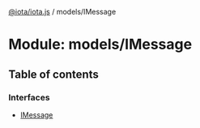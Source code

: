 [@iota/iota.js](../README.md) / models/IMessage

# Module: models/IMessage

## Table of contents

### Interfaces

- [IMessage](../interfaces/models_imessage.imessage.md)
